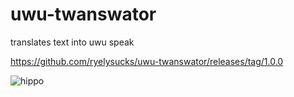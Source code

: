 # uwu-twanswator
translates text into uwu speak

https://github.com/ryelysucks/uwu-twanswator/releases/tag/1.0.0


![hippo](https://i.giphy.com/media/Dkm0stsKWhh4KDWNTX/giphy.gif)

